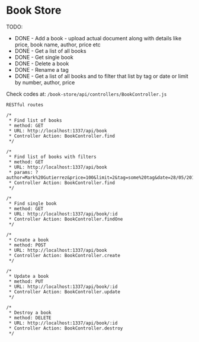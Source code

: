 # Book Store

TODO:
* DONE - Add a book - upload actual document along with details like price, book name, author, price etc
* DONE - Get a list of all books
* DONE - Get single book
* DONE - Delete a book
* DONE - Rename a tag
* DONE - Get a list of all books and to filter that list by tag or date or limit by number, author, price

Check codes at:
`/book-store/api/controllers/BookController.js`


```
RESTful routes

/*
 * Find list of books
 * method: GET
 * URL: http://localhost:1337/api/book
 * Controller Action: BookController.find
 */

/*
 * Find list of books with filters
 * method: GET
 * URL: http://localhost:1337/api/book
 * params: ?author=Mark%20Gutierrez&price=100&limit=2&tag=some%20tag&date=28/05/2018
 * Controller Action: BookController.find
 */

/*
 * Find single book
 * method: GET
 * URL: http://localhost:1337/api/book/:id
 * Controller Action: BookController.findOne
 */

/*
 * Create a book
 * method: POST
 * URL: http://localhost:1337/api/book
 * Controller Action: BookController.create
 */

/*
 * Update a book
 * method: PUT
 * URL: http://localhost:1337/api/book/:id
 * Controller Action: BookController.update
 */

/*
 * Destroy a book
 * method: DELETE
 * URL: http://localhost:1337/api/book/:id
 * Controller Action: BookController.destroy
 */
```
